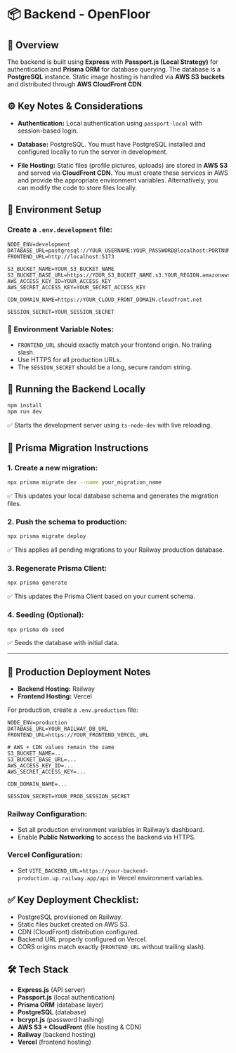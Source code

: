 # 📦 Backend - OpenFloor

## 📝 Overview

The backend is built using **Express** with **Passport.js (Local Strategy)** for authentication and **Prisma ORM** for database querying.
The database is a **PostgreSQL** instance. Static image hosting is handled via **AWS S3 buckets** and distributed through **AWS CloudFront CDN**.

## ⚙️ Key Notes & Considerations

- **Authentication:**
  Local authentication using `passport-local` with session-based login.

- **Database:**
  PostgreSQL. You must have PostgreSQL installed and configured locally to run the server in development.

- **File Hosting:**
  Static files (profile pictures, uploads) are stored in **AWS S3** and served via **CloudFront CDN.**
  You must create these services in AWS and provide the appropriate environment variables.
  Alternatively, you can modify the code to store files locally.

## 📂 Environment Setup

### Create a `.env.development` file:

```dotenv
NODE_ENV=development
DATABASE_URL=postgresql://YOUR_USERNAME:YOUR_PASSWORD@localhost:PORTNUM/DBNAME
FRONTEND_URL=http://localhost:5173

S3_BUCKET_NAME=YOUR_S3_BUCKET_NAME
S3_BUCKET_BASE_URL=https://YOUR_S3_BUCKET_NAME.s3.YOUR_REGION.amazonaws.com
AWS_ACCESS_KEY_ID=YOUR_ACCESS_KEY
AWS_SECRET_ACCESS_KEY=YOUR_SECRET_ACCESS_KEY

CDN_DOMAIN_NAME=https://YOUR_CLOUD_FRONT_DOMAIN.cloudfront.net

SESSION_SECRET=YOUR_SESSION_SECRET
```

### 🔑 Environment Variable Notes:

- `FRONTEND_URL` should exactly match your frontend origin. No trailing slash.
- Use HTTPS for all production URLs.
- The `SESSION_SECRET` should be a long, secure random string.

## 🚀 Running the Backend Locally

```bash
npm install
npm run dev
```

✅ Starts the development server using `ts-node-dev` with live reloading.

## 🚀 Prisma Migration Instructions

### 1. **Create a new migration:**

```bash
npx prisma migrate dev --name your_migration_name
```

✅ This updates your local database schema and generates the migration files.

### 2. **Push the schema to production:**

```bash
npx prisma migrate deploy
```

✅ This applies all pending migrations to your Railway production database.

### 3. **Regenerate Prisma Client:**

```bash
npx prisma generate
```

✅ This updates the Prisma Client based on your current schema.

### 4. **Seeding (Optional):**

```bash
npx prisma db seed
```

✅ Seeds the database with initial data.

---

## 🚀 Production Deployment Notes

- **Backend Hosting:** Railway
- **Frontend Hosting:** Vercel

For production, create a `.env.production` file:

```dotenv
NODE_ENV=production
DATABASE_URL=YOUR_RAILWAY_DB_URL
FRONTEND_URL=https://YOUR_FRONTEND_VERCEL_URL

# AWS + CDN values remain the same
S3_BUCKET_NAME=...
S3_BUCKET_BASE_URL=...
AWS_ACCESS_KEY_ID=...
AWS_SECRET_ACCESS_KEY=...

CDN_DOMAIN_NAME=...

SESSION_SECRET=YOUR_PROD_SESSION_SECRET
```

### Railway Configuration:

- Set all production environment variables in Railway’s dashboard.
- Enable **Public Networking** to access the backend via HTTPS.

### Vercel Configuration:

- Set `VITE_BACKEND_URL=https://your-backend-production.up.railway.app/api` in Vercel environment variables.

## ✅ Key Deployment Checklist:

- PostgreSQL provisioned on Railway.
- Static files bucket created on AWS S3.
- CDN (CloudFront) distribution configured.
- Backend URL properly configured on Vercel.
- CORS origins match exactly (`FRONTEND_URL` without trailing slash).

## 🛠️ Tech Stack

- **Express.js** (API server)
- **Passport.js** (local authentication)
- **Prisma ORM** (database layer)
- **PostgreSQL** (database)
- **bcrypt.js** (password hashing)
- **AWS S3 + CloudFront** (file hosting & CDN)
- **Railway** (backend hosting)
- **Vercel** (frontend hosting)

